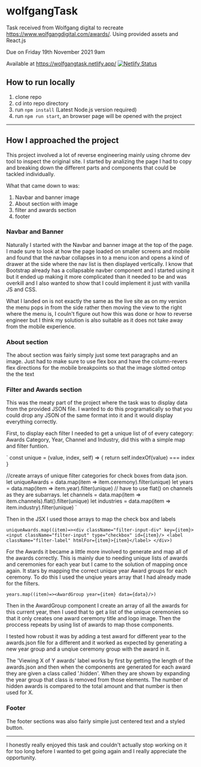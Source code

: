 # wolfgangTask
Task received from Wolfgang digital to recreate https://www.wolfgangdigital.com/awards/. Using provided assets and React.js

Due on Friday 19th November 2021 9am

Available at https://wolfgangtask.netlify.app/  [![Netlify Status](https://api.netlify.com/api/v1/badges/45312d1b-7d8f-4337-953b-e84dfe1a35fe/deploy-status)](https://app.netlify.com/sites/wolfgangtask/deploys)

## How to run locally

1. clone repo
2. cd into repo directory
3. run `npm install` (Latest Node.js version required)
4. run `npm run start`, an browser page will be opened with the project

---

## How I approached the project 

This project involved a lot of reverse engineering mainly using chrome dev tool to inspect the original site. I started by analizing the page I had to copy and breaking down the different parts and components that could be tackled individually. 

What that came down to was: 

1. Navbar and banner image
2. About section with image
3. filter and awards section
4. footer


### Navbar and Banner
Naturally I started with the Navbar and banner image at the top of the page. I made sure to look at how the page loaded on smaller screens and mobile and found that the navbar collapses in to a menu icon and opens a kind of drawer at the side where the nav list is then displayed vertically. I know that Bootstrap already has a collapsable navber component and I started using it but it ended up making it more complicated than it needed to be and was overkill and I also wanted to show that I could implement it just with vanilla JS and CSS. 

What I landed on is not exactly the same as the live site as on my version the menu pops in from the side rather then moving the view to the right where the menu is, I couln't figure out how this was done or how to reverse engineer but I think my solution is also suitable as it does not take away from the mobile experience.

### About section
The about section was fairly simply just some text paragraphs and an image. Just had to make sure to use flex box and have the column-revers flex directions for the mobile breakpoints so that the image slotted ontop the the text 

### Filter and Awards section
This was the meaty part of the project where the task was to display data from the provided JSON file. I wanted to do this programatically so that you could drop any JSON of the same format into it and it would display everything correctly. 

First, to display each filter I needed to get a unique list of of every category: Awards Category, Year, Channel and Industry, did this with a simple map and filter funtion. 

`  const unique = (value, index, self) => {
    return self.indexOf(value) === index
  }

  //create arrays of unique filter categories for check boxes from data json.
  let uniqueAwards = data.map(item => item.ceremony).filter(unique)
  let years = data.map(item => item.year).filter(unique)
  // have to use flat() on channels as they are subarrays.
  let channels = data.map(item => item.channels).flat().filter(unique)
  let industries = data.map(item => item.industry).filter(unique)
`

Then in the JSX I used those arrays to map the check box and labels

`
uniqueAwards.map((item)=><div className="filter-input-div" key={item}>
                                                  <input className="filter-input" type="checkbox" id={item}/>
                                                  <label className="filter-label" htmlFor={item}>{item}</label>
                                                </div>)
`

For the Awards it became a little more involved to generate and map all of the awards correctly. This is mainly due to needing unique lists of awards and ceremonies for each year but I came to the solution of mapping once again. It stars by mapping the correct unique year Award groups for each ceremony. To do this I used the unqiue years array that I had already made for the filters. 

`
    years.map((item)=><AwardGroup year={item} data={data}/>)
`

Then in the AwardGroup component I create an array of all the awards for this current year, then I used that to get a list of the unique ceremonies so that it only creates one award ceremony title and logo image. Then the proccess repeats by using list of awards to map those components. 

I tested how robust it was by adding a test award  for different year to the awards.json file for a different and it worked as expected by generating a new year group and a unqiue ceremony group with the award in it.

The 'Viewing X of Y awards' label works by first by getting the length of the awards.json and then when the components are generated for each award they are given a class called '.hidden'. When they are shown by expanding the year group that class is removed from those elements. The number of hidden awards is compared to the total amount and that number is then used for X.

### Footer
The footer sections was also fairly simple just centered text and a styled button.

---

I honestly really enjoyed this task and couldn't actually stop working on it for too long before I wanted to get going again and I really appreciate the opportunity.




